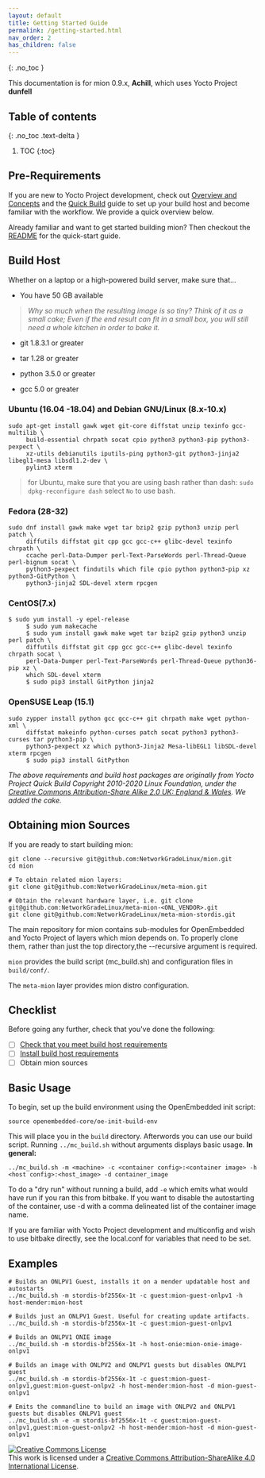 ```yaml
---
layout: default
title: Getting Started Guide
permalink: /getting-started.html
nav_order: 2
has_children: false
---
```


{: .no_toc }

This documentation is for mion 0.9.x, **Achill**, which uses Yocto Project **dunfell**

## Table of contents

{: .no_toc .text-delta }

1. TOC
{:toc}

## Pre-Requirements

If you are new to Yocto Project development, check out [Overview and Concepts](https://www.yoctoproject.org/docs/3.1.3/overview-manual/overview-manual.html) and the [Quick Build](https://www.yoctoproject.org/docs/3.1.3/brief-yoctoprojectqs/brief-yoctoprojectqs.html)
guide to set up your build host and become familiar with the workflow. We provide a quick overview below.

Already familiar and want to get started building mion? Then checkout the [README](https://github.com/NetworkGradeLinux/mion) for the quick-start guide.

## Build Host

Whether on a laptop or a high-powered build server, make sure that...

- You have 50 GB available

>*Why so much when the resulting image is so tiny? Think of it as a small cake; Even if the end result can fit in a small box, you will still need a whole kitchen in order to bake it.*

- git 1.8.3.1 or greater

- tar 1.28 or greater

- python 3.5.0 or greater

- gcc 5.0 or greater

### Ubuntu (16.04 -18.04) and Debian GNU/Linux (8.x-10.x)

```shell
sudo apt-get install gawk wget git-core diffstat unzip texinfo gcc-multilib \
     build-essential chrpath socat cpio python3 python3-pip python3-pexpect \
     xz-utils debianutils iputils-ping python3-git python3-jinja2 libegl1-mesa libsdl1.2-dev \
     pylint3 xterm
```

> for Ubuntu, make sure that you are using bash rather than dash:
`sudo dpkg-reconfigure dash` select `No` to use bash.

### Fedora (28-32)

```shell
sudo dnf install gawk make wget tar bzip2 gzip python3 unzip perl patch \
     diffutils diffstat git cpp gcc gcc-c++ glibc-devel texinfo chrpath \
     ccache perl-Data-Dumper perl-Text-ParseWords perl-Thread-Queue perl-bignum socat \
     python3-pexpect findutils which file cpio python python3-pip xz python3-GitPython \
     python3-jinja2 SDL-devel xterm rpcgen
```

### CentOS(7.x)

```shell
$ sudo yum install -y epel-release
     $ sudo yum makecache
     $ sudo yum install gawk make wget tar bzip2 gzip python3 unzip perl patch \
     diffutils diffstat git cpp gcc gcc-c++ glibc-devel texinfo chrpath socat \
     perl-Data-Dumper perl-Text-ParseWords perl-Thread-Queue python36-pip xz \
     which SDL-devel xterm
     $ sudo pip3 install GitPython jinja2
```

### OpenSUSE Leap (15.1)

```shell
sudo zypper install python gcc gcc-c++ git chrpath make wget python-xml \
     diffstat makeinfo python-curses patch socat python3 python3-curses tar python3-pip \
     python3-pexpect xz which python3-Jinja2 Mesa-libEGL1 libSDL-devel xterm rpcgen
     $ sudo pip3 install GitPython
```

*The above requirements and build host packages are originally from Yocto Project Quick Build Copyright 2010-2020 Linux Foundation, under the [Creative Commons Attribution-Share Alike 2.0 UK: England & Wales](https://creativecommons.org/licenses/by-sa/2.0/uk/). We added the cake.*

## Obtaining mion Sources

If you are ready to start building mion:

```shell
git clone --recursive git@github.com:NetworkGradeLinux/mion.git
cd mion

# To obtain related mion layers:
git clone git@github.com:NetworkGradeLinux/meta-mion.git

# Obtain the relevant hardware layer, i.e. git clone git@github.com:NetworkGradeLinux/meta-mion-<ONL_VENDOR>.git
git clone git@github.com:NetworkGradeLinux/meta-mion-stordis.git

```

The main repository for mion contains sub-modules for OpenEmbedded and Yocto Project
 of layers which mion depends on. To properly clone them, rather than just the top directory,the --recursive argument is required.

`mion` provides the build script (mc_build.sh) and configuration files in `build/conf/`.

The `meta-mion` layer provides mion distro configuration.

## Checklist

Before going any further, check that you've done the following:

- [ ] [Check that you meet build host requirements](https://www.yoctoproject.org/docs/3.1.3/dev-manual/dev-manual.html#dev-preparing-the-build-host)
- [ ] [Install build host requirements](https://www.yoctoproject.org/docs/3.1.3/ref-manual/ref-manual.html#required-packages-for-the-build-host)
- [ ] Obtain mion sources

## Basic Usage

To begin, set up the build environment using the OpenEmbedded init script:

```shell
source openembedded-core/oe-init-build-env
```

This will place you in the `build` directory.
Afterwords you can use our build script. Running `../mc_build.sh` without
arguments displays basic usage. **In general:**

```shell
../mc_build.sh -m <machine> -c <container config>:<container image> -h <host config>:<host_image> -d container_image
```

To do a "dry run" without running a build, add `-e` which emits what would have run if you ran this from bitbake.
If you want to disable the autostarting of the container, use -d with a comma delineated list of the container image name.

If you are familiar with Yocto Project development and multiconfig and wish to use bitbake directly, see the local.conf for variables that need to be set.

## Examples

```shell
# Builds an ONLPV1 Guest, installs it on a mender updatable host and autostarts
../mc_build.sh -m stordis-bf2556x-1t -c guest:mion-guest-onlpv1 -h host-mender:mion-host

# Builds just an ONLPV1 Guest. Useful for creating update artifacts.
../mc_build.sh -m stordis-bf2556x-1t -c guest:mion-guest-onlpv1

# Builds an ONLPV1 ONIE image
../mc_build.sh -m stordis-bf2556x-1t -h host-onie:mion-onie-image-onlpv1

# Builds an image with ONLPV2 and ONLPV1 guests but disables ONLPV1 guest
../mc_build.sh -m stordis-bf2556x-1t -c guest:mion-guest-onlpv1,guest:mion-guest-onlpv2 -h host-mender:mion-host -d mion-guest-onlpv1

# Emits the commandline to build an image with ONLPV2 and ONLPV1 guests but disables ONLPV1 guest
../mc_build.sh -e -m stordis-bf2556x-1t -c guest:mion-guest-onlpv1,guest:mion-guest-onlpv2 -h host-mender:mion-host -d mion-guest-onlpv1
```
<a rel="license" href="http://creativecommons.org/licenses/by-sa/4.0/"><img alt="Creative Commons License" style="border-width:0" src="https://i.creativecommons.org/l/by-sa/4.0/88x31.png" /></a><br />This work is licensed under a <a rel="license" href="http://creativecommons.org/licenses/by-sa/4.0/">Creative Commons Attribution-ShareAlike 4.0 International License</a>.
